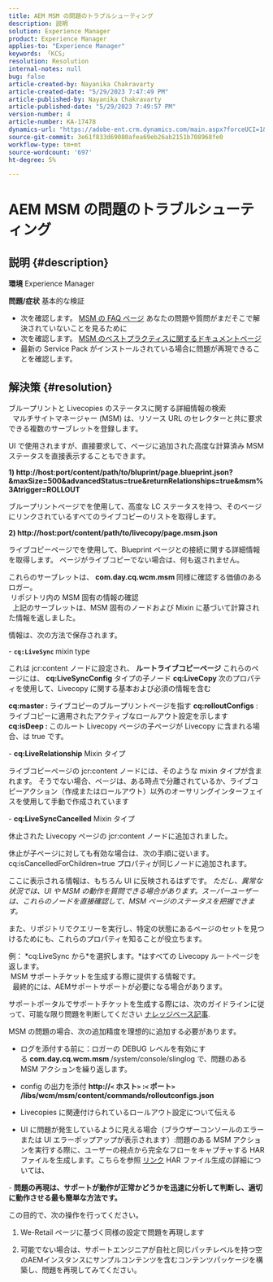 ```yaml
---
title: AEM MSM の問題のトラブルシューティング
description: 説明
solution: Experience Manager
product: Experience Manager
applies-to: "Experience Manager"
keywords: 「KCS」
resolution: Resolution
internal-notes: null
bug: false
article-created-by: Nayanika Chakravarty
article-created-date: "5/29/2023 7:47:49 PM"
article-published-by: Nayanika Chakravarty
article-published-date: "5/29/2023 7:49:57 PM"
version-number: 4
article-number: KA-17478
dynamics-url: "https://adobe-ent.crm.dynamics.com/main.aspx?forceUCI=1&pagetype=entityrecord&etn=knowledgearticle&id=765f9bae-59fe-ed11-8f6e-6045bd006b4b"
source-git-commit: 3e61f833d69080afea69eb26ab2151b708968fe0
workflow-type: tm+mt
source-wordcount: '697'
ht-degree: 5%

---
```


# AEM MSM の問題のトラブルシューティング

## 説明 {#description}

<b>環境</b>
Experience Manager


<b>問題/症状</b>
基本的な検証



- 次を確認します。 [MSM の FAQ ページ](https://experienceleague.adobe.com/docs/experience-manager-65/administering/introduction/troubleshoot-msm.html?lang=en#faq) あなたの問題や質問がまだそこで解決されていないことを見るために
- 次を確認します。 [MSM のベストプラクティスに関するドキュメントページ](https://experienceleague.adobe.com/docs/experience-manager-65/administering/introduction/msm-best-practices.html?lang=en)
- 最新の Service Pack がインストールされている場合に問題が再現できることを確認します。



## 解決策 {#resolution}

ブループリントと Livecopies のステータスに関する詳細情報の検索<br> 
マルチサイトマネージャー (MSM) は、リソース URL のセレクターと共に要求できる複数のサーブレットを登録します。

UI で使用されますが、直接要求して、ページに追加された高度な計算済み MSM ステータスを直接表示することもできます。

<b>1) http://host:port/content/path/to/bluprint/page.blueprint.json?&amp;maxSize=500&amp;advancedStatus=true&amp;returnRelationships=true&amp;msm%3Atrigger=ROLLOUT</b>

ブループリントページでを使用して、高度な LC ステータスを持つ、そのページにリンクされているすべてのライブコピーのリストを取得します。



<b>2) http://host:port/content/path/to/livecopy/page.msm.json</b>

ライブコピーページでを使用して、Blueprint ページとの接続に関する詳細情報を取得します。
ページがライブコピーでない場合は、何も返されません。



これらのサーブレットは、 <b>com.day.cq.wcm.msm </b>同様に確認する価値のあるロガー。
<br> リポジトリ内の MSM 固有の情報の確認<br> 
上記のサーブレットは、MSM 固有のノードおよび Mixin に基づいて計算された情報を返しました。

情報は、次の方法で保存されます。

- <b>`cq:LiveSync` </b>mixin<b> </b>type

これは jcr:content ノードに設定され、 <b>ルートライブコピーページ</b>
これらのページには、 <b>cq:LiveSyncConfig</b> タイプの子ノード <b>cq:LiveCopy </b>次のプロパティを使用して、Livecopy に関する基本および必須の情報を含む

<b>cq:master : </b>ライブコピーのブループリントページを指す
<b>cq:rolloutConfigs</b> :ライブコピーに適用されたアクティブなロールアウト設定を示します
<b>cq:isDeep : </b>このルート Livecopy ページの子ページが Livecopy に含まれる場合、は true です。



- <b>cq:LiveRelationship</b> Mixin タイプ

ライブコピーページの jcr:content ノードには、そのような mixin タイプが含まれます。
そうでない場合、ページは、ある時点で分離されているか、ライブコピーアクション（作成またはロールアウト）以外のオーサリングインターフェイスを使用して手動で作成されています



- <b>cq:LiveSyncCancelled</b> Mixin タイプ

休止された Livecopy ページの jcr:content ノードに追加されました。

休止が子ページに対しても有効な場合は、次の手順に従います。cq:isCancelledForChildren=true プロパティが同じノードに追加されます。



ここに表示される情報は、もちろん UI に反映されるはずです。 *ただし、異常な状況では、UI や MSM の動作を質問できる場合があります。スーパーユーザーは、これらのノードを直接確認して、MSM ページのステータスを把握できます。*

また、リポジトリでクエリーを実行し、特定の状態にあるページのセットを見つけるためにも、これらのプロパティを知ることが役立ちます。

例： *cq:LiveSync から\*を選択します。*はすべての Livecopy ルートページを返します。
<br> MSM サポートチケットを生成する際に提供する情報です。<br> 
最終的には、AEMサポートサポートが必要になる場合があります。

サポートポータルでサポートチケットを生成する際には、次のガイドラインに従って、可能な限り問題を判断してください [ナレッジベース記事](https://experienceleague.adobe.com/docs/experience-cloud-kcs/kbarticles/KA-17494.html?lang=ja).

MSM の問題の場合、次の追加精度を理想的に追加する必要があります。

- ログを添付する前に：ロガーの DEBUG レベルを有効にする <b>com.day.cq.wcm.msm </b>/system/console/slinglog で、問題のある MSM アクションを繰り返します。

- config の出力を添付 <b>http://`<` ホスト`>` :`<` ポート`>` /libs/wcm/msm/content/commands/rolloutconfigs.json</b>

- Livecopies に関連付けられているロールアウト設定について伝える

- UI に問題が発生しているように見える場合（ブラウザーコンソールのエラーまたは UI エラーポップアップが表示されます）:問題のある MSM アクションを実行する際に、ユーザーの視点から完全なフローをキャプチャする HAR ファイルを生成します。こちらを参照 [リンク](https://help.tenderapp.com/kb/troubleshooting-your-tender-site/generating-an-har-file) HAR ファイル生成の詳細については、

- <b>問題の再現は、サポートが動作が正常かどうかを迅速に分析して判断し、適切に動作させる最も簡単な方法です。</b>

この目的で、次の操作を行ってください。

1) We-Retail ページに基づく同様の設定で問題を再現します

2) 可能でない場合は、サポートエンジニアが自社と同じパッチレベルを持つ空のAEMインスタンスにサンプルコンテンツを含むコンテンツパッケージを構築し、問題を再現してみてください。

